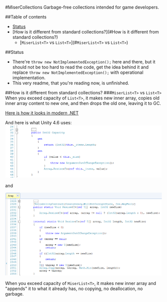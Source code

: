 #MiserCollections
Garbage-free collections intended for game developers.

##Table of contents
- [Status](#Status)
- [How is it different from standard collections?](#How is it different from standard collections?)
  - [`MiserList<T>` vs `List<T>`](#`MiserList<T>` vs `List<T>`)

##Status
- There're `throw new NotImplementedException();` here and there, but it should not be too hard to read the code, get the idea behind it and replace `throw new NotImplementedException();` with operational implementation.
- This very readme, that you're reading now, is unfinished.

##How is it different from standard collections?
###`MiserList<T>` vs `List<T>`
When you exceed capacity of `List<T>`, it makes new inner array, copies old inner array content to new one, and then drops the old one, leaving it to GC.

[Here is how it looks in modern .NET](http://referencesource.microsoft.com/#mscorlib/system/collections/generic/list.cs,9808f1f5ef16c436)

And here is what Unity 4.6 uses:
![Unity 4.6 List<T>.Capacity implementation](/Images/List'T.Capacity.png?raw=true "Unity 4.6 List<T>.Capacity implementation")

and

![Unity 4.6 Array.Resize() implementation](/Images/Array.Resize.png?raw=true "Unity 4.6 Array.Resize() implementation")

When you exceed capacity of `MiserList<T>`, it makes new inner array and "appends" it to what it already has, no copying, no deallocation, no garbage.
